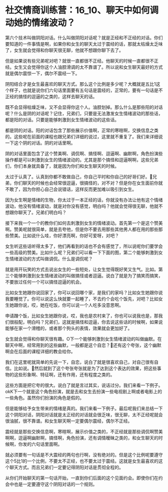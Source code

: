 # 社交情商训练营：16_10、聊天中如何调动她的情绪波动？

第六个技术叫做阴阳对话。什么叫做阴阳对话呢？就是正经和不正经的对话。你们要知道的一件事情是啊，如果你和女生的聊天太过于震经的话，那就太枯燥太乏味了，女生就会觉得和你聊天很无聊，他就不想跟你聊下去了。

但是如果说有些兄弟呢对吧？就很一直都很不正经。他聊天的时候一直都很不正经。女生又会觉得你这个人油腔滑调的太不靠谱了。所以说和女生聊天最好的方式就是偶尔震惊一下，偶尔不震经一下。

阴阳结合才是女生最喜欢的聊天方式。那么这个比例是多少呢？大概就是五比1这个样子，也就是说你们六句话里面要有五句话是震经的，正常的，要有一句话是不正经的搞怪的逗逼的之类的，这样去聊天的话。

既不会显得枯燥乏味，又不会显得你这个人。油腔划掉。那么什么是那些阳的对话呢？什么是阴的对话呢？记住，兄弟们，只要是无法激发女生情绪波动的那些话，都是阳的对话。只要是能够刺激到女生情绪波动的这些话。

都是阴的对话。阳的对话包含了那些展示价值啊，正常的寒暄啊，交换信息之类的。这些呢在前面的课程也跟兄弟们详细的说过，这里就不重复了。我们来详细说一下这个阴的对话。阴的对话里啊。

阴的对话里面包含了这个赞美啊、调侃啊、搞怪啊、逗逼啊、幽默啊，角色扮演些操作都是可以刺激到女生的情绪波动的。尤其是那个搞怪和逗逼啊啊，这些兄弟们，你们本身就具备了，就是因为你们和女生聊天的时候。

太过于认真了。认真到你都不敢做自己，你自己平时和你自己的好哥们好。🎼兄弟，你们聊天的时候也会经常很逗逼，很搞怪的，对不对？但是你在女生面前你就不敢了，因为你担心自己会说错话，这样反而更加难以吸引到女生。

因为女生啊是情绪的生物，你太过于一本正经的话，你就没有办法让他有这个情绪波动，他没有情绪波动，就是对你没有感觉，明白吗？他就会觉得很无聊，他就不想跟你聊天了。兄弟们明白吗？

接下来我一个一个的教你们如何去刺激到女生的情绪波动。首先第一个是这个赞美啊。赞美呢就很简单，就是去夸他，但是你不要去用那些其他男人都在用的那些那些赞美。比如说什么哇，你好漂亮啊，你好可爱呀，对吧？

女生听这些话听得太多了，他们再看到的话也不会有感觉了，所以说呢你们要学会一些高级的赞美。比如什么呢？兄弟们可以看一下下面的图，第二个能够刺激到女生情绪波动的方式叫做调侃。什么是调侃呢？

就是用开玩笑的方式去说出女生的一些短处，让女生觉得既好笑又生气。比如。第三个能够刺激到女生情绪波动的叫做搞怪或者逗逼。说白了就是为了搞笑而搞笑，不要放过任何一个可以搞怪逗逼的机会。

比如女生她跟你说回家了，你可以说回哪个家，是我们的家吗？比如女生她跟你说我要睡觉了。你可以说这么快就要一起睡了，不去约个会吃个饭先，对吧？比如女生她跟你说，哎，她在吃饭，你可以说一个人吃多没意思啊。

申请蹭个饭，比如女生她跟你说，哎，我也是农村来了，你也可以说我也是，那我们很般配，明白吗？兄弟们，这就是搞怪和逗逼，你去说这些话的时候啊，如果说能够在家一个滑稽的，或者那个狗头的表情，效果就会更加好了。

女生就会觉得和你聊天很有趣。O下一个能够刺激到女生情绪波动的叫做幽默。在聊天中啊，经常用到的这些幽默，一般都是这个自恋？🎼还有这个夸张，这个幽默啊会在后面的课程详细的教会给你。

我们在这里呢就简单的先说一下，自恋，说白了就是很喜欢自己，对自己很有自信。比如说。🎼然后就到了这个夸张夸张就是为了达到这个表达的效果，把这些事物的这些形象啊、特征啊，还有作用，还有程度之类的。

这些方面是把它夸的很大。说白了就是言过其实，说话过分。我们来看一下例子。okK下一个就是这个角色扮演，就是去和女生去扮演一些电视剧上啊或者电影上的一些角色。虽然你们扮演的角色是假的。

但是能够给予女生带来的情绪是真的。我们来看一下例子。最后呢我们来总结一下这个阴阳对话，阴阳对话就是太正经的对话就会很乏味，很无聊，太不正经呢就会很油腻，很不靠谱。和女生聊天啊一定要偶尔震经，偶尔不正经。

震经就是那些交换信息啊，寒暄啊，展示价值之类的，不正经就是那些调侃啊赞美啊啊，逗逼啊幽默啊，搞怪啊，角色扮演，还有调情暧昧之类的，和女生聊天的时候啊，你发的六句话里面啊。

就必须要有一句话是不大震经的两句也行啊，没有绝对的。但是这个比例呢要遵守这个5比1的一个比例，不要太不正经，也不要太过于震经。这就是女生最喜欢的这个聊天方式。而且兄弟们一定要记得阴阳对话是贯彻全程的。

从你们开始聊天的第一句话开始，一直到你们后面的这个见面约会。即使你们在约会中也是一定要遵守这个阴阳对话的一个规则。

